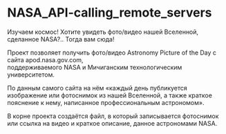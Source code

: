 # NASA_API-calling_remote_servers
Изучаем космос!
Хотите увидеть фото/видео нашей Вселенной, сделанное NASA?.. Тогда вам сюда!  

Проект позволяет получить фото/видео Astronomy Picture of the Day с сайта apod.nasa.gov.com,  
поддерживаемого NASA и Мичиганским технологическим университетом.    

По данным самого сайта на нём «каждый день публикуется изображение или фотоснимок из нашей Вселенной, а также краткое пояснение к нему, написанное профессиональным астрономом».

В корне проекта создаётся файл, в который записывается фотоснимок или ссылка на видео и краткое описание, данное астрономами NASA.

